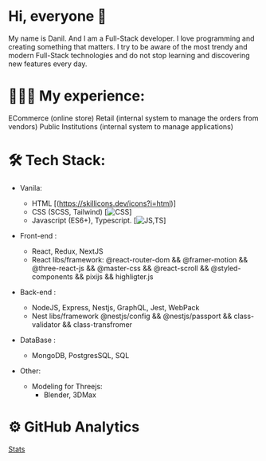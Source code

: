 
# Hi, everyone 👋
My name is Danil. And I am a Full-Stack developer.
I love programming and creating something that matters. I try to be aware of the most trendy and modern Full-Stack technologies and do not stop learning and discovering new features every day.

# 👨🏻‍💻 My experience:

ECommerce (online store)
Retail (internal system to manage the orders from vendors)
Public Institutions (internal system to manage applications)

# 🛠 Tech Stack:
- Vanila:
  * HTML [(https://skillicons.dev/icons?i=html)]
  * CSS (SCSS, Tailwind)  [![CSS](https://skillicons.dev/icons?i=css,tailwind)]
  * Javascript (ES6+), Typescript. [![JS,TS](https://skillicons.dev/icons?i=js,ts)]

- Front-end :
  * React, Redux, NextJS 
  * React libs/framework: @react-router-dom && @framer-motion && @three-react-js && @master-css && @react-scroll && @styled-components && pixijs && highligter.js

- Back-end :
  * NodeJS, Express, Nestjs, GraphQL, Jest, WebPack
  * Nest libs/framework @nestjs/config && @nestjs/passport && class-validator && class-transfromer

- DataBase :
  * MongoDB, PostgresSQL, SQL

- Other:
  * Modeling for Threejs:
    * Blender, 3DMax

    



# ⚙️  GitHub Analytics 

[Stats](https://github-readme-stats.vercel.app/api?username=soorq&show_icons=true&theme=radical)
